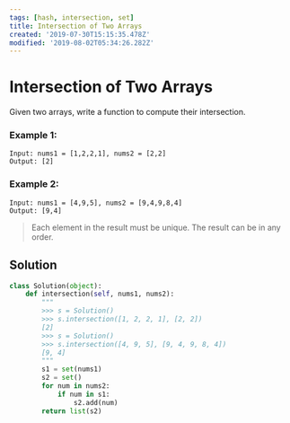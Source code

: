 ```yaml
---
tags: [hash, intersection, set]
title: Intersection of Two Arrays
created: '2019-07-30T15:15:35.478Z'
modified: '2019-08-02T05:34:26.282Z'
---
```


# Intersection of Two Arrays

Given two arrays, write a function to compute their intersection.

### Example 1:

```
Input: nums1 = [1,2,2,1], nums2 = [2,2]
Output: [2]
```

### Example 2:

```
Input: nums1 = [4,9,5], nums2 = [9,4,9,8,4]
Output: [9,4]
```

> Each element in the result must be unique.
> The result can be in any order.

## Solution

```py
class Solution(object):
    def intersection(self, nums1, nums2):
        """
        >>> s = Solution()
        >>> s.intersection([1, 2, 2, 1], [2, 2])
        [2]
        >>> s = Solution()
        >>> s.intersection([4, 9, 5], [9, 4, 9, 8, 4])
        [9, 4]
        """
        s1 = set(nums1)
        s2 = set()
        for num in nums2:
            if num in s1:
                s2.add(num)
        return list(s2)
```
